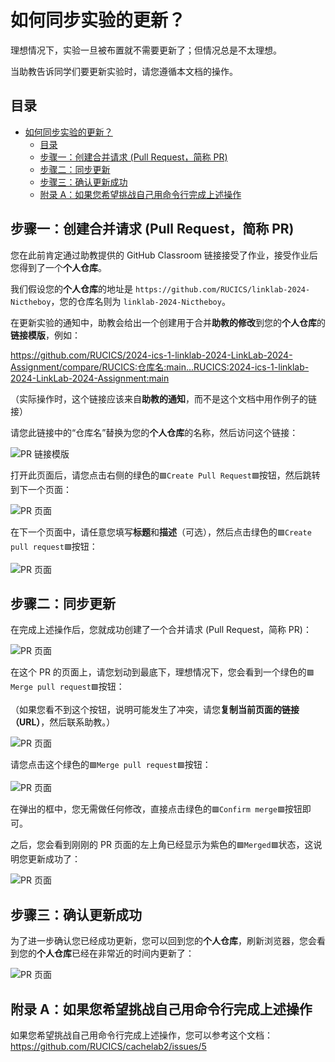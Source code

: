 # 如何同步实验的更新？


理想情况下，实验一旦被布置就不需要更新了；但情况总是不太理想。

当助教告诉同学们要更新实验时，请您遵循本文档的操作。

## 目录
- [如何同步实验的更新？](#如何同步实验的更新)
  - [目录](#目录)
  - [步骤一：创建合并请求 (Pull Request，简称 PR)](#步骤一创建合并请求-pull-request简称-pr)
  - [步骤二：同步更新](#步骤二同步更新)
  - [步骤三：确认更新成功](#步骤三确认更新成功)
  - [附录 A：如果您希望挑战自己用命令行完成上述操作](#附录-a如果您希望挑战自己用命令行完成上述操作)


## 步骤一：创建合并请求 (Pull Request，简称 PR)

您在此前肯定通过助教提供的 GitHub Classroom 链接接受了作业，接受作业后您得到了一个**个人仓库**。

我们假设您的**个人仓库**的地址是 `https://github.com/RUCICS/linklab-2024-Nictheboy`，您的仓库名则为 `linklab-2024-Nictheboy`。

在更新实验的通知中，助教会给出一个创建用于合并**助教的修改**到您的**个人仓库**的**链接模版**，例如：

<https://github.com/RUCICS/2024-ics-1-linklab-2024-LinkLab-2024-Assignment/compare/RUCICS:仓库名:main...RUCICS:2024-ics-1-linklab-2024-LinkLab-2024-Assignment:main>

（实际操作时，这个链接应该来自**助教的通知**，而不是这个文档中用作例子的链接）

请您此链接中的“仓库名”替换为您的**个人仓库**的名称，然后访问这个链接：

![PR 链接模版](.img/pr1.png)

打开此页面后，请您点击右侧的绿色的`🟩Create Pull Request🟩`按钮，然后跳转到下一个页面：

![PR 页面](.img/pr2.png)

在下一个页面中，请任意您填写**标题**和**描述**（可选），然后点击绿色的`🟩Create pull request🟩`按钮：

![PR 页面](.img/pr3.png)

## 步骤二：同步更新

在完成上述操作后，您就成功创建了一个合并请求 (Pull Request，简称 PR)：

![PR 页面](.img/pr4.png)

在这个 PR 的页面上，请您划动到最底下，理想情况下，您会看到一个绿色的`🟩Merge pull request🟩`按钮：

（如果您看不到这个按钮，说明可能发生了冲突，请您**复制当前页面的链接（URL）**，然后联系助教。）

![PR 页面](.img/pr5.png)

请您点击这个绿色的`🟩Merge pull request🟩`按钮：

![PR 页面](.img/pr6.png)

在弹出的框中，您无需做任何修改，直接点击绿色的`🟩Confirm merge🟩`按钮即可。

之后，您会看到刚刚的 PR 页面的左上角已经显示为紫色的`🟪Merged🟪`状态，这说明您更新成功了：

![PR 页面](.img/pr7.png)

## 步骤三：确认更新成功

为了进一步确认您已经成功更新，您可以回到您的**个人仓库**，刷新浏览器，您会看到您的**个人仓库**已经在非常近的时间内更新了：

![PR 页面](.img/pr8.png)

## 附录 A：如果您希望挑战自己用命令行完成上述操作

如果您希望挑战自己用命令行完成上述操作，您可以参考这个文档：<https://github.com/RUCICS/cachelab2/issues/5>
